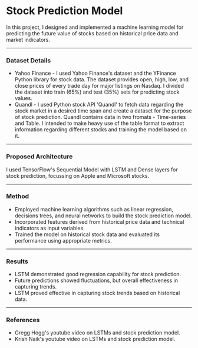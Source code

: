 # Stock Prediction Model #
In this project, I designed and implemented a machine learning model for predicting the future value of stocks based on historical price data and market indicators. 
- - - -

### Dataset Details ###
- Yahoo Finance - I used Yahoo Finance's dataset and the YFinance Python library for stock data. The dataset provides open, high, low, and close prices of every trade day for major listings on Nasdaq. I divided the dataset into train (65%) and test (35%) sets for predicting stock values.
- Quandl - I used Python stock API 'Quandl' to fetch data regarding the stock market in a desired time span and create a dataset for the purpose of stock prediction. Quandl contains data in two fromats - Time-series and Table. I intended to make heavy use of the table format to extract information regarding different stocks and training the model based on it.
- - - -

### Proposed Architecture ###
I used TensorFlow's Sequential Model with LSTM and Dense layers for stock prediction, focussing on Apple and Microsoft stocks.
- - - -

### Method ###
- Employed machine learning algorithms such as linear regression, decisions trees, and neural networks to build the stock prediction model. 
- Incorporated features derived from historical price data and technical indicators as input variables.
- Trained the model on historical stock data and evaluated its performance using appropriate metrics. 
- - - -

### Results ###
- LSTM demonstrated good regression capability for stock prediction.
- Future predictions showed fluctuations, but overall effectiveness in capturing trends.
- LSTM proved effective in capturing stock trends based on historical data.
- - - -

### References ###
- Gregg Hogg's youtube video on LSTMs and stock prediction model.
- Krish Naik's youtube video on LSTMs and stock prediction model.





